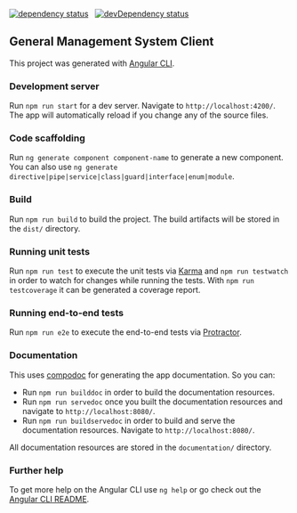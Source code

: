 <a href="https://david-dm.org/lealceldeiro/gms?path=client"><img src="https://david-dm.org/lealceldeiro/gms.svg" alt="dependency status"></a>&nbsp;&nbsp;
<a href="https://david-dm.org/lealceldeiro/gms?path=client&type=dev"><img src="https://david-dm.org/lealceldeiro/gms/dev-status.svg" alt="devDependency status"></a>

## General Management System Client

This project was generated with [Angular CLI](https://github.com/angular/angular-cli).

### Development server

Run `npm run start` for a dev server. Navigate to `http://localhost:4200/`. The app will automatically reload if you change any of the source files.

### Code scaffolding

Run `ng generate component component-name` to generate a new component. You can also use `ng generate directive|pipe|service|class|guard|interface|enum|module`.

### Build

Run `npm run build` to build the project. The build artifacts will be stored in the `dist/` directory.

### Running unit tests

Run `npm run test` to execute the unit tests via [Karma](https://karma-runner.github.io) and `npm run testwatch` in order to watch for changes while running the tests. With `npm run testcoverage` it can be generated a coverage report.

### Running end-to-end tests

Run `npm run e2e` to execute the end-to-end tests via [Protractor](http://www.protractortest.org/).

### Documentation

This uses [compodoc](https://github.com/compodoc/compodoc) for generating the app documentation. So you can:

- Run `npm run builddoc` in order to build the documentation resources.
- Run `npm run servedoc` once you built the documentation resources and navigate to `http://localhost:8080/`.
- Run `npm run buildservedoc` in order to build and serve the documentation resources. Navigate to `http://localhost:8080/`.

All documentation resources are stored in the `documentation/` directory.

### Further help

To get more help on the Angular CLI use `ng help` or go check out the [Angular CLI README](https://github.com/angular/angular-cli/blob/master/README.md).
